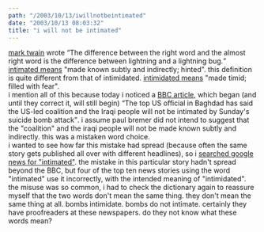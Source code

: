 ```yaml
---
path: "/2003/10/13/iwillnotbeintimated" 
date: "2003/10/13 08:03:32" 
title: "i will not be intimated" 
---
```

<a href="http://www.brainyquote.com/quotes/quotes/m/marktwain108638.html">mark twain</a> wrote <q>The difference between the right word and the almost right word is the difference between lightning and a lightning bug.</q> <a href="http://dictionary.reference.com/search?q=intimated">intimated means</a> "made known subtly and indirectly; hinted". this definition is quite different from that of intimidated. <a href="http://dictionary.reference.com/search?q=intimidated">intimidated means</a> "made timid; filled with fear".<br>i mention all of this because today i noticed a <a href="http://news.bbc.co.uk/1/hi/world/middle_east/3186074.stm">BBC article</a>, which began (and until they correct it, will still begin) <q>The top US official in Baghdad has said the US-led coalition and the Iraqi people will not be intimated by Sunday's suicide bomb attack</q>. i assume paul bremer did not intend to suggest that the "coalition" and the iraqi people will not be made known subtly and indirectly. this was a mistaken word choice.<br>i wanted to see how far this mistake had spread (because often the same story gets published all over with different headlines), so i <a href="http://news.google.com/news?q=intimated">searched google news for "intimated"</a>. the mistake in this particular story hadn't spread beyond the BBC, but four of the top ten news stories using the word "intimated" use it incorrectly, with the intended meaning of "intimidated". the misuse was so common, i had to check the dictionary again to reassure myself that the two words don't mean the same thing. they don't mean the same thing at all. bombs intimidate. bombs do not intimate. certainly they have proofreaders at these newspapers. do they not know what these words mean?